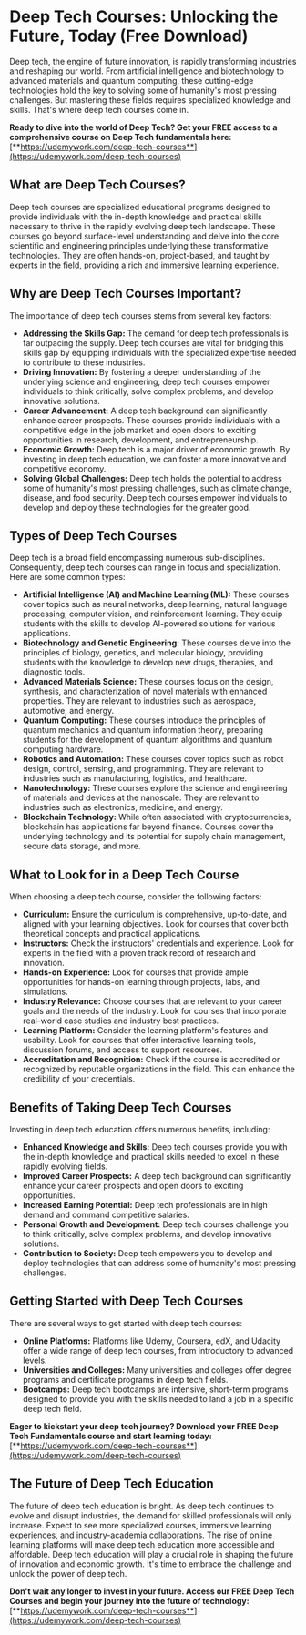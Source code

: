 # Deep Tech Courses: Unlocking the Future, Today (Free Download)

Deep tech, the engine of future innovation, is rapidly transforming industries and reshaping our world. From artificial intelligence and biotechnology to advanced materials and quantum computing, these cutting-edge technologies hold the key to solving some of humanity's most pressing challenges. But mastering these fields requires specialized knowledge and skills. That's where deep tech courses come in.

**Ready to dive into the world of Deep Tech? Get your FREE access to a comprehensive course on Deep Tech fundamentals here:** [**https://udemywork.com/deep-tech-courses**](https://udemywork.com/deep-tech-courses)

## What are Deep Tech Courses?

Deep tech courses are specialized educational programs designed to provide individuals with the in-depth knowledge and practical skills necessary to thrive in the rapidly evolving deep tech landscape. These courses go beyond surface-level understanding and delve into the core scientific and engineering principles underlying these transformative technologies. They are often hands-on, project-based, and taught by experts in the field, providing a rich and immersive learning experience.

## Why are Deep Tech Courses Important?

The importance of deep tech courses stems from several key factors:

*   **Addressing the Skills Gap:** The demand for deep tech professionals is far outpacing the supply. Deep tech courses are vital for bridging this skills gap by equipping individuals with the specialized expertise needed to contribute to these industries.
*   **Driving Innovation:** By fostering a deeper understanding of the underlying science and engineering, deep tech courses empower individuals to think critically, solve complex problems, and develop innovative solutions.
*   **Career Advancement:** A deep tech background can significantly enhance career prospects. These courses provide individuals with a competitive edge in the job market and open doors to exciting opportunities in research, development, and entrepreneurship.
*   **Economic Growth:** Deep tech is a major driver of economic growth. By investing in deep tech education, we can foster a more innovative and competitive economy.
*   **Solving Global Challenges:** Deep tech holds the potential to address some of humanity's most pressing challenges, such as climate change, disease, and food security. Deep tech courses empower individuals to develop and deploy these technologies for the greater good.

## Types of Deep Tech Courses

Deep tech is a broad field encompassing numerous sub-disciplines. Consequently, deep tech courses can range in focus and specialization. Here are some common types:

*   **Artificial Intelligence (AI) and Machine Learning (ML):** These courses cover topics such as neural networks, deep learning, natural language processing, computer vision, and reinforcement learning. They equip students with the skills to develop AI-powered solutions for various applications.
*   **Biotechnology and Genetic Engineering:** These courses delve into the principles of biology, genetics, and molecular biology, providing students with the knowledge to develop new drugs, therapies, and diagnostic tools.
*   **Advanced Materials Science:** These courses focus on the design, synthesis, and characterization of novel materials with enhanced properties. They are relevant to industries such as aerospace, automotive, and energy.
*   **Quantum Computing:** These courses introduce the principles of quantum mechanics and quantum information theory, preparing students for the development of quantum algorithms and quantum computing hardware.
*   **Robotics and Automation:** These courses cover topics such as robot design, control, sensing, and programming. They are relevant to industries such as manufacturing, logistics, and healthcare.
*   **Nanotechnology:** These courses explore the science and engineering of materials and devices at the nanoscale. They are relevant to industries such as electronics, medicine, and energy.
*   **Blockchain Technology:** While often associated with cryptocurrencies, blockchain has applications far beyond finance. Courses cover the underlying technology and its potential for supply chain management, secure data storage, and more.

## What to Look for in a Deep Tech Course

When choosing a deep tech course, consider the following factors:

*   **Curriculum:** Ensure the curriculum is comprehensive, up-to-date, and aligned with your learning objectives. Look for courses that cover both theoretical concepts and practical applications.
*   **Instructors:** Check the instructors' credentials and experience. Look for experts in the field with a proven track record of research and innovation.
*   **Hands-on Experience:** Look for courses that provide ample opportunities for hands-on learning through projects, labs, and simulations.
*   **Industry Relevance:** Choose courses that are relevant to your career goals and the needs of the industry. Look for courses that incorporate real-world case studies and industry best practices.
*   **Learning Platform:** Consider the learning platform's features and usability. Look for courses that offer interactive learning tools, discussion forums, and access to support resources.
*   **Accreditation and Recognition:** Check if the course is accredited or recognized by reputable organizations in the field. This can enhance the credibility of your credentials.

## Benefits of Taking Deep Tech Courses

Investing in deep tech education offers numerous benefits, including:

*   **Enhanced Knowledge and Skills:** Deep tech courses provide you with the in-depth knowledge and practical skills needed to excel in these rapidly evolving fields.
*   **Improved Career Prospects:** A deep tech background can significantly enhance your career prospects and open doors to exciting opportunities.
*   **Increased Earning Potential:** Deep tech professionals are in high demand and command competitive salaries.
*   **Personal Growth and Development:** Deep tech courses challenge you to think critically, solve complex problems, and develop innovative solutions.
*   **Contribution to Society:** Deep tech empowers you to develop and deploy technologies that can address some of humanity's most pressing challenges.

## Getting Started with Deep Tech Courses

There are several ways to get started with deep tech courses:

*   **Online Platforms:** Platforms like Udemy, Coursera, edX, and Udacity offer a wide range of deep tech courses, from introductory to advanced levels.
*   **Universities and Colleges:** Many universities and colleges offer degree programs and certificate programs in deep tech fields.
*   **Bootcamps:** Deep tech bootcamps are intensive, short-term programs designed to provide you with the skills needed to land a job in a specific deep tech field.

**Eager to kickstart your deep tech journey? Download your FREE Deep Tech Fundamentals course and start learning today:** [**https://udemywork.com/deep-tech-courses**](https://udemywork.com/deep-tech-courses)

## The Future of Deep Tech Education

The future of deep tech education is bright. As deep tech continues to evolve and disrupt industries, the demand for skilled professionals will only increase. Expect to see more specialized courses, immersive learning experiences, and industry-academia collaborations. The rise of online learning platforms will make deep tech education more accessible and affordable. Deep tech education will play a crucial role in shaping the future of innovation and economic growth. It's time to embrace the challenge and unlock the power of deep tech.

**Don't wait any longer to invest in your future. Access our FREE Deep Tech Courses and begin your journey into the future of technology:** [**https://udemywork.com/deep-tech-courses**](https://udemywork.com/deep-tech-courses)
